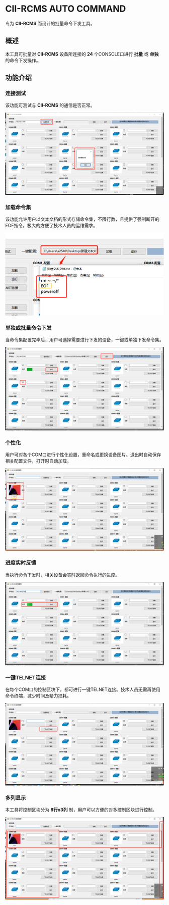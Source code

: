 # CII-RCMS AUTO COMMAND

专为 **CII-RCMS** 而设计的批量命令下发工具。

## 概述

本工具可批量对 **CII-RCMS** 设备所连接的 **24** 个CONSOLE口进行 **批量** 或 **单独** 的命令下发操作。

## 功能介绍

### 连接测试

该功能可测试与 **CII-RCMS** 的通信是否正常。

![通信测试](./test.png)


### 加载命令集

该功能允许用户以文本文档的形式存储命令集，不限行数，且提供了强制断开的EOF指令。极大的方便了技术人员的运维需求。

![命令集示例](./cmds_EOF.png)


### 单独或批量命令下发

当命令集配置完毕后，用户可选择需要进行下发的设备，一键或单独下发命令集。

![命令下发示例](./multi_run.png)

### 个性化

用户可对各个COM口进行个性化设置，重命名或更换设备图片。退出时自动保存相关配置文件，打开时自动加载。

![个性化示例](./cus_name_img.png)

### 进度实时反馈

当执行命令下发时，相关设备会实时返回命令执行的进度。

![进度条](./run.png)

### 一键TELNET连接

在每个COM口的控制区块下，都可进行一键TELNET连接。技术人员无需再使用命令终端，减少时间及精力损耗。

![一键连接](./telnet.png)

### 多列显示

本工具将控制区块分为 **8行x3列** 制，用户可以方便的对多控制区块进行控制。

![多列显示](./blocks.png)